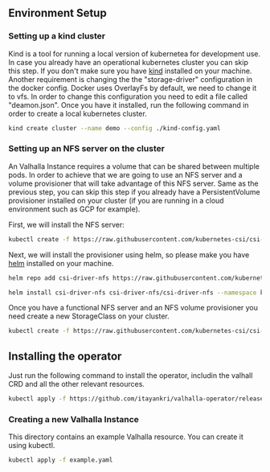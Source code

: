 ## Environment Setup
### Setting up a kind cluster
Kind is a tool for running a local version of kubernetea for development use. In case you already have an operational kubernetes cluster you can skip this step. If you don't make sure you have [kind](https://kind.sigs.k8s.io/docs/user/quick-start/#installation) installed on your machine.
Another requirement is changing the the "storage-driver" configuration in the docker config. Docker uses OverlayFs by default,
we need to change it to vfs. In order to change this configuration you need to edit a file called "deamon.json".
Once you have it installed, run the following command in order to create a local kubernetes cluster.

```bash
kind create cluster --name demo --config ./kind-config.yaml
```

### Setting up an NFS server on the cluster
An Valhalla Instance requires a volume that can be shared between multiple pods. In order to achieve that we are going to use an NFS server and a volume provisioner that will take advantage of this NFS server. Same as the previous step, you can skip this step if you already have a PersistentVolume provisioner installed on your cluster (if you are running in a cloud environment such as GCP for example).

First, we will install the NFS server:

```bash
kubectl create -f https://raw.githubusercontent.com/kubernetes-csi/csi-driver-nfs/master/deploy/example/nfs-provisioner/nfs-server.yaml
```

Next, we will install the provisioner using helm, so please make you have [helm](https://helm.sh/docs/intro/install/) installed on your machine.

```bash
helm repo add csi-driver-nfs https://raw.githubusercontent.com/kubernetes-csi/csi-driver-nfs/master/charts

helm install csi-driver-nfs csi-driver-nfs/csi-driver-nfs --namespace kube-system --version v3.1.0
```

Once you have a functional NFS server and an NFS volume provisioner you need create a new StorageClass on your cluster.

```bash
kubectl create -f https://raw.githubusercontent.com/kubernetes-csi/csi-driver-nfs/master/deploy/example/storageclass-nfs.yaml
```

## Installing the operator
Just run the following command to install the operator, includin the valhall CRD and all the other relevant resources.

```bash
kubectl apply -f https://github.com/itayankri/valhalla-operator/releases/latest/download/valhalla-operator.yaml
```

### Creating a new Valhalla Instance
This directory contains an example Valhalla resource. You can create it using kubectl.

```bash
kubectl apply -f example.yaml
```
